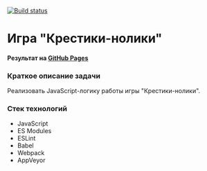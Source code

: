 [![Build status](https://ci.appveyor.com/api/projects/status/y8t16mpi860csxas?svg=true)](https://ci.appveyor.com/project/elenakoch122/krestiki-noliki)
# Игра "Крестики-нолики"
#### Результат на [GitHub Pages](https://elenakoch122.github.io/krestiki-noliki/)
### Краткое описание задачи
Реализовать JavaScript-логику работы игры "Крестики-нолики".
### Стек технологий
- JavaScript
- ES Modules
- ESLint
- Babel
- Webpack
- AppVeyor